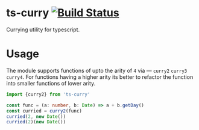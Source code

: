 # ts-curry [![Build Status](https://travis-ci.com/tusharmath/ts-curry.svg?branch=master)](https://travis-ci.com/tusharmath/ts-curry)

Currying utility for typescript.

# Usage

The module supports functions of upto the arity of `4` via — `curry2` `curry3` `curry4`. For functions having a higher arity its better to refactor the function into smaller functions of lower arity.

```ts
import {curry2} from 'ts-curry'

const func = (a: number, b: Date) => a + b.getDay()
const curried = curry2(func)
curried(2, new Date())
curried(2)(new Date())
```
